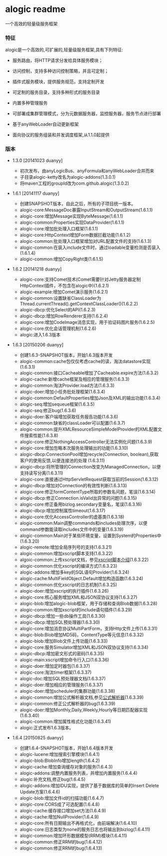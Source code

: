 alogic readme
=============

一个高效的轻量级服务框架

### 特征

alogic是一个高效的,可扩展的,轻量级服务框架,具有下列特征:

 - 服务路由，将HTTP请求分发给具体服务模块；

 - 访问控制，支持多种访问控制策略，并且可定制；

 - 插件式服务模块，提供服务规范，支持定制开发

 - 可定制的服务目录，支持多种形式的服务目录

 - 内置多种管理服务

 - 可部署成集群管理模式，分为元数据服务器，监控服务器，服务节点进行部署

 - 基于anyWebLoader自动更新框架

 - 面向协议的服务组装和并发调度框架,从1.1.0起提供

### 版本
 - 1.3.0 [20141023 duanyy]
 	 + 初次发布，由anyLogicBus、anyFormula和anyWebLoader合并而来
 	 + 子目录alogic-ketty改名为alogic-addons(1.3.0.1)
	 + 将maven工程的groupId改为com.github.alogic(1.3.0.2)

 - 1.6.1 [20141117 duanyy]
 	 + 创建SNAPSHOT版本，自此之后，所有的子项目统一版本。
 	 + alogic-core:MessageDoc暴露InputStream和OutputStream(1.6.1.1)
 	 + alogic-core:增加Message实现ByteMessage(1.6.1.1)
 	 + alogic-common:Properties实现DataProvider(1.6.1.1)
 	 + alogic-core:增加批处理入口框架(1.6.1.1)
 	 + alogic-core:HttpContext增加Form数据拦截功能(1.6.1.2)
 	 + alogic-common:批处理入口框架增加对URL配置文件的支持(1.6.1.3)
 	 + alogic-common:在装入include文件时，通过loadable变量检测是否装入(1.6.1.4)
 	 + alogic-common:增加CopyRight类(1.6.1.5)

 - 1.6.2 [20141218 duanyy]
 	 + alogic-core:支持Comet技术(Comet需要针对Jetty服务器定制HttpContext插件，不包含在alogic中)(1.6.2.1)
	 + alogic-example:增加Comet演示服务(1.6.2.1)
	 + alogic-common:设置缺省ClassLoader为Thread.currentThread().getContextClassLoader()(1.6.2.2)
	 + alogic-dbcp:优化Select的API(1.6.2.3)
	 + alogic-dbcp:增加RowRenderer支持(1.6.2.4)
	 + alogic-core:增加CodeImage消息实现，用于验证码图片服务(1.6.2.5)
	 + alogic-core:优化会话管理机制(1.6.2.6)
	 + alogic:进入1.6.3版本

 - 1.6.3 [20150206 duanyy]
 	 + 创建1.6.3-SNAPSHOT版本，开始1.6.3版本开发
 	 + alogic-common:cache包仅仅考虑cache的读，淘汰datastore实现(1.6.3.1)
 	 + alogic-common:接口Cacheable增加了Cacheable.expire方法(1.6.3.2)
 	 + alogic-cache:新增cache框架及相应的管理服务(1.6.3.3)
 	 + alogic-common:淘汰Provider.load方法(1.6.3.3)
 	 + alogic-doer:增加小任务批处理框架(1.6.3.4)
 	 + alogic-common:DefaultProperties增加Json及XML的输出功能(1.6.3.4)
 	 + alogic-seq:增加sequeue框架(1.6.3.5)
 	 + alogic-seq:修正bug(1.6.3.6)
 	 + alogic-doer:客户端增加获取任务报告功能(1.6.3.6)
 	 + alogic-common:缺省的classLoader可以配置(1.6.3.7)
 	 + alogic-common:提升XMLResourceSimpleModelProvider的XML配置文件搜索性能(1.6.3.8)
 	 + alogic-core:修正NothingAccessController无法实例化问题(1.6.3.9)
 	 + alogic-core:增加忽略本次服务处理输出的功能(1.6.3.10)
 	 + alogic-dbcp:ConnectionPool增加recycle(Connection, boolean),获取客户的使用反馈,以便连接池的处理 (1.6.3.11)
 	 + alogic-dbcp:将所管理的Connection改变为ManagedConnection，以便支持读写分离(1.6.3.11)
 	 + alogic-core:直接通过HttpServletRequest获取当前的Session(1.6.3.12)
	 + alogic-dbcp:增加对Connection的有效性判断(1.6.3.13)
	 + alogic-core:修正formContentType所取的参数名问题，笔误(1.6.3.14)
	 + alogic-dbcp:修正Connection.isValid出异常的问题(1.6.3.15)
	 + alogic-core:修正备用bizlog.secondary变量名，笔误(1.6.3.16)
	 + alogic-dbcp:增加控制属性timeout(1.6.3.17)
	 + alogic-core:优化AccessController的虚基类(1.6.3.18)
	 + alogic-common:Main调整commands和includes处理次序，以便command参数能读取includes文件中的变量(1.6.3.19)
	 + alogic-common:Main对于某些环境变量，设置到System的Properties中(1.6.3.20)
	 + alogic-remote:增加全局序列号的支持(1.6.3.21)
	 + alogic-common:增加xscript脚本支持(1.6.3.22)
	 + algoic-common:上传xscript文档，参见[xscript脚本介绍](alogic-common/xscript.md)(1.6.3.22)
	 + alogic-common:优化xscript的编译方式(1.6.3.23)
	 + alogic-addons:增加多key的SQL语句Provider(1.6.3.24)
	 + alogic-cache:MultiFieldObject.Default增加构造函数(1.6.3.24)
	 + alogic-common:优化xscript的日志机制(1.6.3.25)
	 + alogic-doer:增加xscript的执行插件(1.6.3.26)
	 + alogic-core:核心服务增加XML和JSON双协议支持(1.6.3.27)
	 + alogic-blob:增加alogic-blob框架，用于存储和查询Blob数据(1.6.3.28)
	 + alogic-common:增加xscript的include语句插件(1.6.3.29)
	 + alogic-dbcp:增加一些db操作工具(1.6.3.30)
	 + alogic-dbcp:增加SQL预处理器(1.6.3.30)
	 + alogic-core:增加消息协议MultiPartForm，支持Http文件上传(1.6.3.31)
	 + alogic-blob:Blob增加MD5码，ContentType等元信息(1.6.3.32)
	 + alogic-blob:增加Blob文件上传功能(1.6.3.33)
	 + alogic-core:服务Simulator增加XML和JSON双协议支持(1.6.3.34)
	 + alogic-dbcp:增加密文形式的密码(1.6.3.35)
	 + alogic-main:xscript增加命令行入口(1.6.3.36)
	 + alogic-doer:增加定时器包(1.6.3.37)
	 + alogic-core:淘汰timer框架(1.6.3.37)
	 + alogic-doc:增加SQL预处理器文档(1.6.3.37)
	 + alogic-doer:增加相应的管理服务(1.6.3.37)
	 + alogic-doer:增加scheduler的集群功能(1.6.3.38)
	 + alogic-common:增加公式解析器文档,参见[公式解析器](alogic-common/formulaparser.md)(1.6.3.39)
	 + alogic-common:修正公式解析器的bug(1.6.3.39)
	 + alogic-doer:增加Monthly,Daily,Weekly,Hourly等日期匹配器实现(1.6.3.40)
	 + alogic-common:增加属性格式化功能(1.6.3.41)
	 + alogic:正式发布1.6.3版本。
 - 1.6.4 [20150825 duanyy]
	 + 创建1.6.4-SNAPSHOT版本，开始1.6.4版本开发
	 + alogic-lucene:增加搜索引擎模块(1.6.4.1)
	 + alogic-blob:BlobInfo增加length(1.6.4.2)
	 + alogic-cache:增加查询缓存对象的服务(1.6.4.3)
	 + alogic-addons:调整内置服务列表，并增加内置服务(1.6.4.4)
	 + alogic:补充文档,修正bug(1.6.4.5)
	 + alogic-addons:增加IDU实现，提供了基于数据库的简单的Insert Delete Update方案(1.6.4.6)
	 + alogic-blob:增加文件id的扫描功能(1.6.4.7)
	 + alogic-core:CORS成了可选配置(1.6.4.8)
	 + alogic-cache:缓存接口增加set方法(1.6.4.9)
	 + alogic-cache:增加NullProvider(1.6.4.9)
	 + alogic-core:所有日期输出不再格式化，由前端解决(1.6.4.10)
	 + alogic-core:日志类型为none的服务日志也将输出到bizlog(1.6.4.11)
	 + alogic-common:增加环形数据模型(RRM)模块(1.6.4.11)
	 + alogic-common:修正RRM的bug(1.6.4.12)
	 + alogic-common:修正RRM的bug(1.6.4.13)